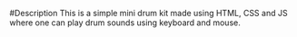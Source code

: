#Description
This is a simple mini drum kit made using HTML, CSS and JS where one can play drum sounds using keyboard and mouse.

